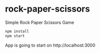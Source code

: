 # rock-paper-scissors
Simple Rock Paper Scissors Game

```javascript
npm install 
npm start
```
App is going to start on http://localhost:3000
